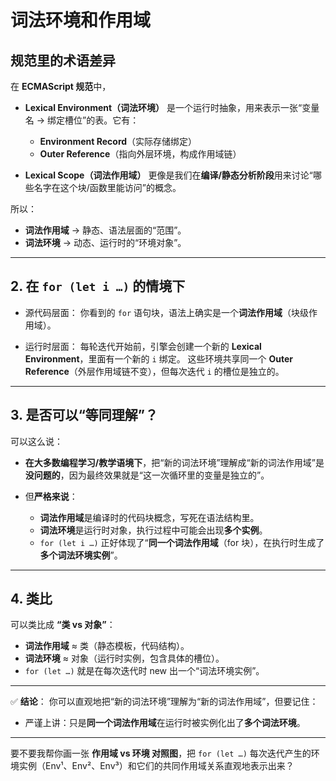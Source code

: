 # 词法环境和作用域

## 规范里的术语差异

在 **ECMAScript 规范**中，

* **Lexical Environment（词法环境）** 是一个运行时抽象，用来表示一张“变量名 → 绑定槽位”的表。它有：

  * **Environment Record**（实际存储绑定）
  * **Outer Reference**（指向外层环境，构成作用域链）

* **Lexical Scope（词法作用域）** 更像是我们在**编译/静态分析阶段**用来讨论“哪些名字在这个块/函数里能访问”的概念。

所以：

* **词法作用域** → 静态、语法层面的“范围”。
* **词法环境** → 动态、运行时的“环境对象”。

---

## 2. 在 `for (let i …)` 的情境下

* 源代码层面：
  你看到的 `for` 语句块，语法上确实是一个**词法作用域**（块级作用域）。

* 运行时层面：
  每轮迭代开始前，引擎会创建一个新的 **Lexical Environment**，里面有一个新的 `i` 绑定。
  这些环境共享同一个 **Outer Reference**（外层作用域链不变），但每次迭代 `i` 的槽位是独立的。

---

## 3. 是否可以“等同理解”？

可以这么说：

* **在大多数编程学习/教学语境下**，把“新的词法环境”理解成“新的词法作用域”是**没问题的**，因为最终效果就是“这一次循环里的变量是独立的”。
* 但**严格来说**：

  * **词法作用域**是编译时的代码块概念，写死在语法结构里。
  * **词法环境**是运行时对象，执行过程中可能会出现**多个实例**。
  * `for (let i …)` 正好体现了“**同一个词法作用域**（for 块），在执行时生成了**多个词法环境实例**”。

---

## 4. 类比

可以类比成 **“类 vs 对象”**：

* **词法作用域** ≈ 类（静态模板，代码结构）。
* **词法环境** ≈ 对象（运行时实例，包含具体的槽位）。
* `for (let …)` 就是在每次迭代时 new 出一个“词法环境实例”。

---

✅ **结论**：
你可以直观地把“新的词法环境”理解为“新的词法作用域”，但要记住：

* 严谨上讲：只是**同一个词法作用域**在运行时被实例化出了**多个词法环境**。

---

要不要我帮你画一张 **作用域 vs 环境 对照图**，把 `for (let …)` 每次迭代产生的环境实例（Env¹、Env²、Env³）和它们的共同作用域关系直观地表示出来？
